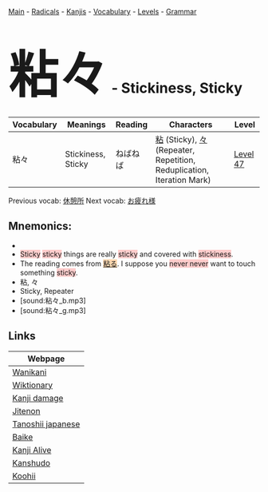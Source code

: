 <style> bigfont {font-size: 100px}</style>
[Main](../README.md) -
[Radicals](../radicals.md) -
[Kanjis](../kanjis.md) -
[Vocabulary](../vocabulary.md) -
[Levels](../levels.md) -
[Grammar](../grammar.md)
# <bigfont> 粘々</bigfont> - Stickiness, Sticky 

| Vocabulary | Meanings | Reading | Characters | Level |
| --- | --- | --- | --- | --- |
| 粘々 | Stickiness, Sticky | ねばねば |  [粘](../kanjis/粘.md) (Sticky), [々](../kanjis/々.md) (Repeater, Repetition, Reduplication, Iteration Mark) | [Level 47](../levels/wk_level47.md) |

Previous vocab: [休憩所](休憩所.md) Next vocab: [お疲れ様](お疲れ様.md) 

## Mnemonics:

* 
* <span style="background-color:#ffcccb"> Sticky</span> <span style="background-color:#ffcccb"> sticky</span> things are really <span style="background-color:#ffcccb"> sticky</span> and covered with <span style="background-color:#ffcccb"> stickiness</span>.
* The reading comes from <span style="background-color:#fed8b1"> [粘る](https://jisho.org/search/粘る)</span>. I suppose you <span style="background-color:#ffcccb"> never never</span> want to touch something <span style="background-color:#ffcccb"> sticky</span>.
* 粘, 々
* Sticky, Repeater
* [sound:粘々_b.mp3]
* [sound:粘々_g.mp3]


## Links 

| Webpage |
| --- |
| [Wanikani          ](https://www.wanikani.com/kanji/粘々) |
| [Wiktionary        ](https://en.wiktionary.org/wiki/粘々) |
| [Kanji damage      ](http://www.kanjidamage.com/kanji/search?utf8=✓&q=粘々) |
| [Jitenon           ](https://jitenon.com/kanji/粘々) |
| [Tanoshii japanese ](https://www.tanoshiijapanese.com/dictionary/kanji.cfm?k=粘々) |
| [Baike             ](https://baike.baidu.com/item/粘々) |
| [Kanji Alive       ](https://app.kanjialive.com/粘々) |
| [Kanshudo          ](https://www.kanshudo.com/searchmn?q=粘々) |
| [Koohii            ](https://kanji.koohii.com/study/kanji/粘々) |
